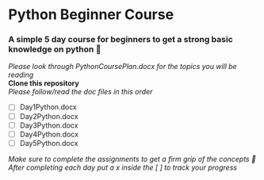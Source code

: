 # Python Beginner Course
### A simple 5 day course for beginners to get a strong basic knowledge on python :snake: ###  
_Please look through PythonCoursePlan.docx for the topics you will be reading_
<br>
__Clone this repository__
<br><i>Please follow/read the doc files in this order</i>

- [ ] Day1Python.docx
- [ ] Day2Python.docx
- [ ] Day3Python.docx
- [ ] Day4Python.docx
- [ ] Day5Python.docx

*Make sure to complete the assignments to get a firm grip of the concepts :key:* </br>
_After completing each day put a x inside the [ ] to track your progress_

